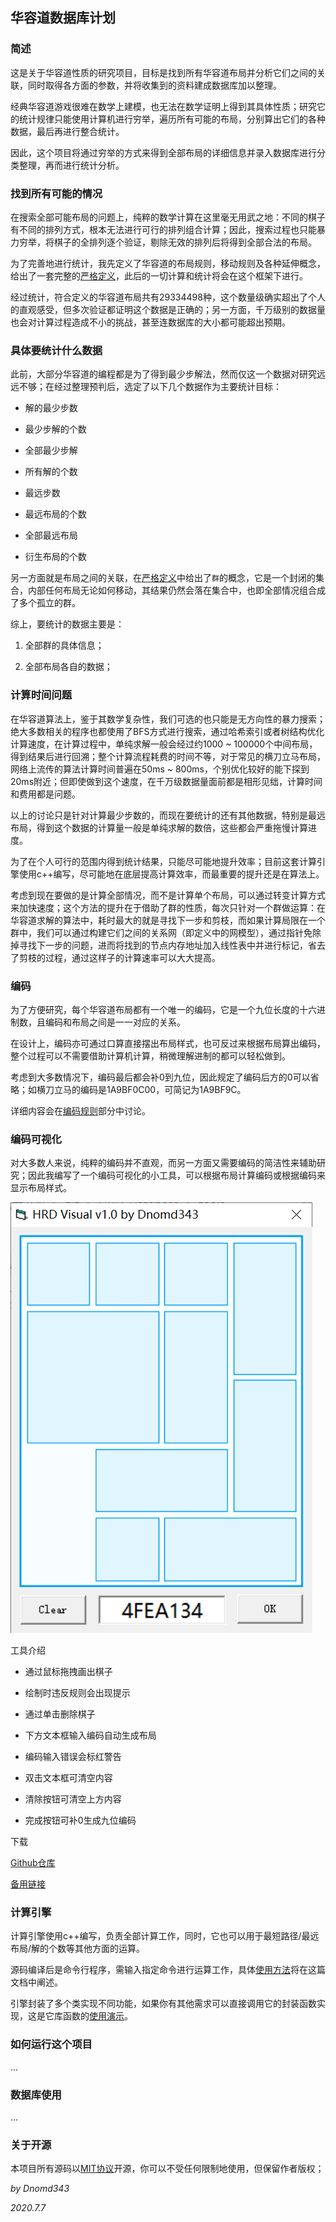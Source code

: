 ## 华容道数据库计划

### 简述

这是关于华容道性质的研究项目，目标是找到所有华容道布局并分析它们之间的关联，同时取得各方面的参数，并将收集到的资料建成数据库加以整理。

经典华容道游戏很难在数学上建模，也无法在数学证明上得到其具体性质；研究它的统计规律只能使用计算机进行穷举，遍历所有可能的布局，分别算出它们的各种数据，最后再进行整合统计。

因此，这个项目将通过穷举的方式来得到全部布局的详细信息并录入数据库进行分类整理，再而进行统计分析。


### 找到所有可能的情况

在搜索全部可能布局的问题上，纯粹的数学计算在这里毫无用武之地：不同的棋子有不同的排列方式，根本无法进行可行的排列组合计算；因此，搜索过程也只能暴力穷举，将棋子的全排列逐个验证，剔除无效的排列后将得到全部合法的布局。

为了完善地进行统计，我先定义了华容道的布局规则，移动规则及各种延伸概念，给出了一套完整的[严格定义](./docs/klotski.md)，此后的一切计算和统计将会在这个框架下进行。

经过统计，符合定义的华容道布局共有29334498种，这个数量级确实超出了个人的直观感受，但多次验证都证明这个数据是正确的；另一方面，千万级别的数据量也会对计算过程造成不小的挑战，甚至连数据库的大小都可能超出预期。


### 具体要统计什么数据

此前，大部分华容道的编程都是为了得到最少步解法，然而仅这一个数据对研究远远不够；在经过整理预判后，选定了以下几个数据作为主要统计目标：

+ 解的最少步数

+ 最少步解的个数

+ 全部最少步解

+ 所有解的个数

+ 最远步数

+ 最远布局的个数

+ 全部最远布局

+ 衍生布局的个数

另一方面就是布局之间的关联，在[严格定义](./docs/klotski.md)中给出了`群`的概念，它是一个封闭的集合，内部任何布局无论如何移动，其结果仍然会落在集合中，也即全部情况组合成了多个孤立的群。

综上，要统计的数据主要是：

1. 全部群的具体信息；

2. 全部布局各自的数据；


### 计算时间问题

在华容道算法上，鉴于其数学复杂性，我们可选的也只能是无方向性的暴力搜索；绝大多数相关的程序也都使用了BFS方式进行搜索，通过哈希索引或者树结构优化计算速度，在计算过程中，单纯求解一般会经过约1000 \~ 100000个中间布局，得到结果后进行回溯；整个计算流程耗费的时间不等，对于常见的横刀立马布局，网络上流传的算法计算时间普遍在50ms \~ 800ms，个别优化较好的能下探到20ms附近；但即使做到这个速度，在千万级数据量面前都是相形见绌，计算时间和费用都是问题。

以上的讨论只是针对计算最少步数的，而现在要统计的还有其他数据，特别是最远布局，得到这个数据的计算量一般是单纯求解的数倍，这些都会严重拖慢计算进度。

为了在个人可行的范围内得到统计结果，只能尽可能地提升效率；目前这套计算引擎使用c++编写，尽可能地在底层提高计算效率，而最重要的提升还是在算法上。

考虑到现在要做的是计算全部情况，而不是计算单个布局，可以通过转变计算方式来加快速度；这个方法的提升在于借助了群的性质，每次只针对一个群做运算：在华容道求解的算法中，耗时最大的就是寻找下一步和剪枝，而如果计算局限在一个群中，我们可以通过构建它们之间的关系网（即定义中的网模型），通过指针免除掉寻找下一步的问题，进而将找到的节点内存地址加入线性表中并进行标记，省去了剪枝的过程，通过这样子的计算速率可以大大提高。


### 编码

为了方便研究，每个华容道布局都有一个唯一的编码，它是一个九位长度的十六进制数，且编码和布局之间是一一对应的关系。

在设计上，编码亦可通过口算直接摆出布局样式，也可反过来根据布局算出编码，整个过程可以不需要借助计算机计算，稍微理解进制的都可以轻松做到。

考虑到大多数情况下，编码最后都会补0到九位，因此规定了编码后方的0可以省略；如横刀立马的编码是1A9BF0C00，可简记为1A9BF9C。

详细内容会在[编码规则](./docs/klotski_code.md)部分中讨论。


### 编码可视化

对大多数人来说，纯粹的编码并不直观，而另一方面又需要编码的简洁性来辅助研究；因此我编写了一个编码可视化的小工具，可以根据布局计算编码或根据编码来显示布局样式。

![visual_tool](./docs/images/visual_tool.png)

工具介绍

+ 通过鼠标拖拽画出棋子

+ 绘制时违反规则会出现提示

+ 通过单击删除棋子

+ 下方文本框输入编码自动生成布局

+ 编码输入错误会标红警告

+ 双击文本框可清空内容

+ 清除按钮可清空上方内容

+ 完成按钮可补0生成九位编码

下载

[Github仓库](./res/HRD_Virual.exe)

[备用链接](https://hrd.dnomd343.top/download/HRD_Virual.exe)


### 计算引擎

计算引擎使用c++编写，负责全部计算工作，同时，它也可以用于最短路径/最远布局/解的个数等其他方面的运算。

源码编译后是命令行程序，需输入指定命令进行运算工作，具体[使用方法](./docs/usage.md)将在这篇文档中阐述。

引擎封装了多个类实现不同功能，如果你有其他需求可以直接调用它的封装函数实现，这是它库函数的[使用演示](./docs/demo.md)。


### 如何运行这个项目
...


### 数据库使用
...


### 关于开源

本项目所有源码以[MIT协议](./LICENSE)开源，你可以不受任何限制地使用，但保留作者版权；


*by Dnomd343*

*2020.7.7*